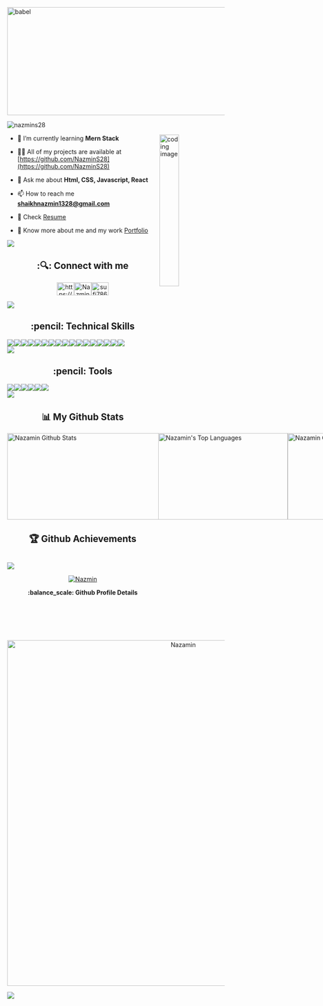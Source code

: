 <img src="https://i.ibb.co/wN5nBMw/Picsart-22-10-18-23-24-08-528.jpg" alt="babel" width="1210px" height="250px" />


<p align="left"> <img src="https://komarev.com/ghpvc/?username=nazmins28&label=Profile%20views&color=0e75b6&style=flat" alt="nazmins28" /> </p>

<img align="right" alt="coding image" width="30%" src="https://media4.giphy.com/media/RbDKaczqWovIugyJmW/giphy.gif?cid=790b76117725eb09466df8a2245fcc11e918b1f101a94fec&rid=giphy.gif&ct=g" >


- 🌱 I’m currently learning **Mern Stack**

- 👨‍💻 All of my projects are available at [https://github.com/NazminS28](https://github.com/NazminS28)

- 💬 Ask me about **Html, CSS, Javascript, React**

- 📫 How to reach me **shaikhnazmin1328@gmail.com**

- 📄 Check [Resume](https://drive.google.com/file/d/19nohiQscevjXReQXHWW_dPxdGbfxLvFA/view?usp=sharing)

- 📄 Know more about me and my work [Portfolio](https://NazminS28.github.io/)



<img src="https://raw.githubusercontent.com/andreasbm/readme/master/assets/lines/colored.png">
<h2 align='center'> :🔍: Connect with me</h2>
<p align="center">
<a href="https://linkedin.com/in/https://www.linkedin.com/in/nazmin-shaikh-83a725171/" target="blank"><img align="center" src="https://raw.githubusercontent.com/rahuldkjain/github-profile-readme-generator/master/src/images/icons/Social/linked-in-alt.svg" alt="https://www.linkedin.com/in/nazmin-shaikh-83a725171/" height="30" width="40" /></a><a href="https://instagram.com/nothing.but.naju" target="blank"><img align="center" src="https://raw.githubusercontent.com/rahuldkjain/github-profile-readme-generator/master/src/images/icons/Social/instagram.svg" alt="Nazmin" height="30" width="40" /></a><a href="https://leetcode.com/NazminS28/" target="blank"><img align="center" src="https://raw.githubusercontent.com/rahuldkjain/github-profile-readme-generator/master/src/images/icons/Social/leet-code.svg" alt="sufi7867" height="30" width="40" /></a>
</p>

<img src="https://raw.githubusercontent.com/andreasbm/readme/master/assets/lines/colored.png">
<h2 align='center'> :pencil: Technical Skills</h2>
<div align='center' style="display: flex;">
  <img src="https://img.shields.io/badge/HTML5-E34F26?style=for-the-badge&logo=html5&logoColor=white" />
  <img src="https://img.shields.io/badge/CSS3-1572B6?style=for-the-badge&logo=css3&logoColor=white" />
  <img src="https://img.shields.io/badge/JavaScript-323330?style=for-the-badge&logo=javascript&logoColor=F7DF1E" />
  <img src="https://img.shields.io/badge/React-20232A?style=for-the-badge&logo=react&logoColor=61DAFB" />
  <img src="https://img.shields.io/badge/Redux-593D88?style=for-the-badge&logo=redux&logoColor=white" />
  <img src="https://img.shields.io/badge/React_Router-CA4245?style=for-the-badge&logo=react-router&logoColor=white" />
  <img src="https://img.shields.io/badge/typescript-%23007ACC.svg?style=for-the-badge&logo=typescript&logoColor=white" />
  <img src="https://img.shields.io/badge/c-black?style=for-the-badge&logo=next.js&logoColor=white" />
  <img src="https://img.shields.io/badge/Asp.net-black?style=for-the-badge&logo=next.js&logoColor=white" />
  <img src="https://img.shields.io/badge/Node.js-43853D?style=for-the-badge&logo=node.js&logoColor=white" />
  <img src="https://img.shields.io/badge/Express.js-404D59?style=for-the-badge" />
  <img src="https://img.shields.io/badge/MongoDB-2e542d?style=for-the-badge&logo=mongodb&logoColor=white" />
  <img src="https://img.shields.io/badge/Material--UI-0081CB?style=for-the-badge&logo=material-ui&logoColor=white" />
  <img src="https://img.shields.io/badge/mysql-black?style=for-the-badge&logo=next.js&logoColor=white" />
  <img src="https://img.shields.io/badge/Bootstrap-9400d3?style=for-the-badge&logo=bootstrap&logoColor=violet" />
  <img src="https://img.shields.io/badge/chakra-%234ED1C5.svg?style=for-the-badge&logo=chakraui&logoColor=white" />
   <img src="https://img.shields.io/badge/python-pink?style=for-the-badge&logo=next.js&logoColor=black" />
 
</div>
<img src="https://raw.githubusercontent.com/andreasbm/readme/master/assets/lines/colored.png">
<h2 align='center'> :pencil: Tools</h2>
<div align='center' style="display: flex;">
  <img src="https://img.shields.io/badge/Visual%20Studio%20Code-0078d7.svg?style=for-the-badge&logo=visual-studio-code&logoColor=white" />
  <img src="https://img.shields.io/badge/GitHub-100000?style=for-the-badge&logo=github&logoColor=white" />
  <img src="https://img.shields.io/badge/Heroku-430098?style=for-the-badge&logo=heroku&logoColor=white" />
  <img src="https://img.shields.io/badge/Vercel-000000?style=for-the-badge&logo=vercel&logoColor=white" />
  <img src="https://img.shields.io/badge/netlify-%23000000.svg?style=for-the-badge&logo=netlify&logoColor=#00C7B7" />
  <img src="https://img.shields.io/badge/Postman-FF6C37?style=for-the-badge&logo=postman&logoColor=white" />
</div>
<img src="https://raw.githubusercontent.com/andreasbm/readme/master/assets/lines/colored.png">
<h2 align='center'>📊 My Github Stats</h2>
<div style="display: flex; align'"center">
    <img width="450px" height="200px" alt="Nazamin Github Stats" src="https://github-readme-stats.vercel.app/api?username=nazmins28&show_icons=true&count_private=true&theme=chartreuse-dark&hide_border=true&bg_color=0D1117" />
    <img width="300px" height="200px" alt="Nazamin's Top Languages" src="https://github-readme-stats.vercel.app/api/top-langs/?username=nazmins28&langs_count=8&count_private=true&layout=compact&theme=react&hide_border=true&bg_color=0D1117" />
  </br>
   <img width="450px" height="200px" alt="Nazamin Github Stats" src="https://github-readme-streak-stats.herokuapp.com/?user=nazmins28&&langs_count=8&count_private=true&layout=compact&theme=react&hide_border=true&bg_color=0D1117" />
</div>
<div>
  <h2 align='center'><b>🏆 Github Achievements</b></h2><br/>
<img src="https://raw.githubusercontent.com/andreasbm/readme/master/assets/lines/colored.png">
 <p align="center"> <a href="https://github.com/nazmins28"><img src="https://github-profile-trophy.vercel.app/?username=nazmins28&margin-w=4" alt="Nazmin" /></a> </p>
</div>
                                                   
 <div>
  <p align='center'><b> :balance_scale: Github Profile Details</b></p><br/>
  <p align="center"><img width="800px" src="https://github-profile-summary-cards.vercel.app/api/cards/profile-details?username=nazmins28&theme=github_dark" alt="Nazamin" align = "center"/></p>
</div>
                      
![](https://raw.githubusercontent.com/Trilokia/Trilokia/379277808c61ef204768a61bbc5d25bc7798ccf1/bottom_header.svg)
                                                   

